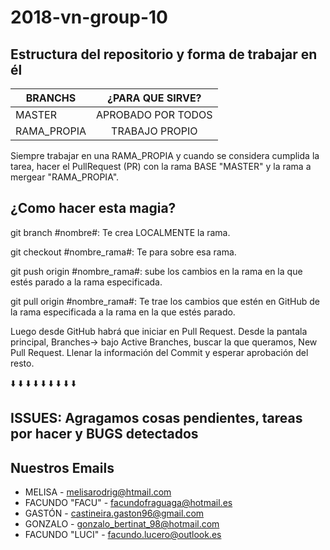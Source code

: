 # 2018-vn-group-10
## Estructura del repositorio y forma de trabajar en él

| BRANCHS       | ¿PARA QUE SIRVE?|
| ------------- |:-------------:|
| MASTER      | APROBADO POR TODOS |
| RAMA_PROPIA | TRABAJO PROPIO|

Siempre trabajar en una RAMA_PROPIA y cuando se considera cumplida la tarea, hacer el PullRequest (PR) con la rama BASE "MASTER" y la rama a mergear "RAMA_PROPIA".

## ¿Como hacer esta magia?

git branch #nombre#: Te crea LOCALMENTE la rama.
  
git checkout #nombre_rama#: Te para sobre esa rama.
  
git push origin #nombre_rama#: sube los cambios en la rama en la que estés parado a la rama especificada.
  
git pull origin #nombre_rama#: Te trae los cambios que estén en GitHub de la rama especificada a la rama en la que estés parado.
  
Luego desde GitHub habrá que iniciar en Pull Request. Desde la pantala principal, Branches-> bajo Active Branches, buscar la que queramos, New Pull Request. Llenar la información del Commit y esperar aprobación del resto.

:arrow_down:   :arrow_down:   :arrow_down:    :arrow_down:   :arrow_down:   :arrow_down:   :arrow_down:   :arrow_down:   :arrow_down:

## ISSUES: Agragamos cosas pendientes, tareas por hacer y BUGS detectados

## Nuestros Emails

* MELISA - melisarodrig@htmail.com
* FACUNDO "FACU" - facundofraguaga@hotmail.es
* GASTÓN - castineira.gaston96@gmail.com
* GONZALO - gonzalo_bertinat_98@hotmail.com
* FACUNDO "LUCI" - facundo.lucero@outlook.es

